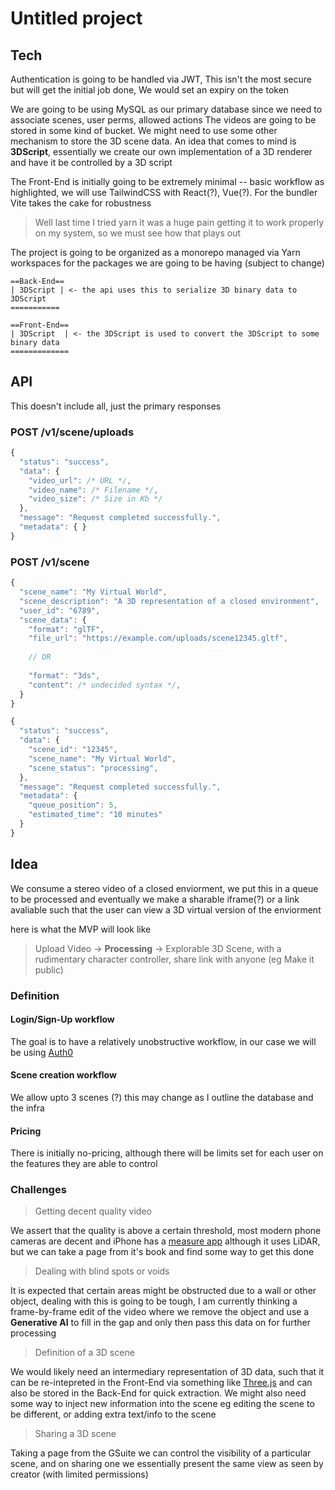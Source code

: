 # Untitled project 

## Tech

Authentication is going to be handled via JWT, This isn't the most secure but will get the initial job done, We would set an expiry on the token 

We are going to be using MySQL as our primary database since we need to associate scenes, user perms, allowed actions  The videos are going to be stored in some kind of bucket. We might need to use some other mechanism to store the 3D scene data. An idea that comes to mind is **3DScript**, essentially we create our own implementation of a 3D renderer and have it be controlled by a 3D script 

The Front-End is initially going to be extremely minimal -- basic workflow as highlighted, we will use TailwindCSS with React(?), Vue(?). For the bundler Vite takes the cake for robustness

> Well last time I tried yarn it was a huge pain getting it to work properly on my system, so we must see how that plays out

The project is going to be organized as a monorepo managed via Yarn workspaces for the packages we are going to be having (subject to change)

```
==Back-End==
| 3DScript | <- the api uses this to serialize 3D binary data to 3DScript
===========

==Front-End==
| 3DScript  | <- the 3DScript is used to convert the 3DScript to some binary data
=============
```

## API

This doesn't include all, just the primary responses

### POST /v1/scene/uploads

```JavaScript
{
  "status": "success",
  "data": {
    "video_url": /* URL */,
    "video_name": /* Filename */,
    "video_size": /* Size in Kb */
  },
  "message": "Request completed successfully.",
  "metadata": { }
}
```

### POST /v1/scene

```JavaScript
{
  "scene_name": "My Virtual World",
  "scene_description": "A 3D representation of a closed environment",
  "user_id": "6789",
  "scene_data": {
    "format": "glTF",
    "file_url": "https://example.com/uploads/scene12345.gltf",
    
    // OR 
    
    "format": "3ds",
    "content": /* undecided syntax */,
  }
}
```

```JavaScript
{
  "status": "success",
  "data": {
    "scene_id": "12345",
    "scene_name": "My Virtual World",
    "scene_status": "processing",
  },
  "message": "Request completed successfully.",
  "metadata": {
    "queue_position": 5,
    "estimated_time": "10 minutes"
  }
}
```


## Idea

We consume a stereo video of a closed enviorment, we put this in a queue to be processed and eventually we make a sharable iframe(?) or a link avaliable such that the user can view a 3D virtual version of the enviorment

here is what the MVP will look like

> Upload Video -> **Processing** -> Explorable 3D Scene, with a rudimentary character controller, share link with anyone (eg Make it public)

### Definition

#### Login/Sign-Up workflow

The goal is to have a relatively unobstructive workflow, in our case we will be using [Auth0](https://auth0.com/)

#### Scene creation workflow

We allow upto 3 scenes (?) this may change as I outline the database and the infra 

#### Pricing

There is initially no-pricing, although there will be limits set for each user on the features they are able to control

### Challenges

> Getting decent quality video

We assert that the quality is above a certain threshold, most modern phone cameras are decent and iPhone has a [measure app](https://support.apple.com/en-in/HT208924) although it uses LiDAR, but we can take a page from it's book and find some way to get this done

> Dealing with blind spots or voids

It is expected that certain areas might be obstructed due to a wall or other object, dealing with this is going to be tough, I am currently thinking a frame-by-frame edit of the video where we remove the object and use a **Generative AI** to fill in the gap and only then pass this data on for further processing

> Definition of a 3D scene

We would likely need an intermediary representation of 3D data, such that it can be re-intepreted in the Front-End via something like [Three.js](https://threejs.org/) and can also be stored in the Back-End for quick extraction. We might also need some way to inject new information into the scene eg editing the scene to be different, or adding extra text/info to the scene

> Sharing a 3D scene

Taking a page from the GSuite we can control the visibility of a particular scene, and on sharing one we essentially present the same view as seen by creator (with limited permissions)
